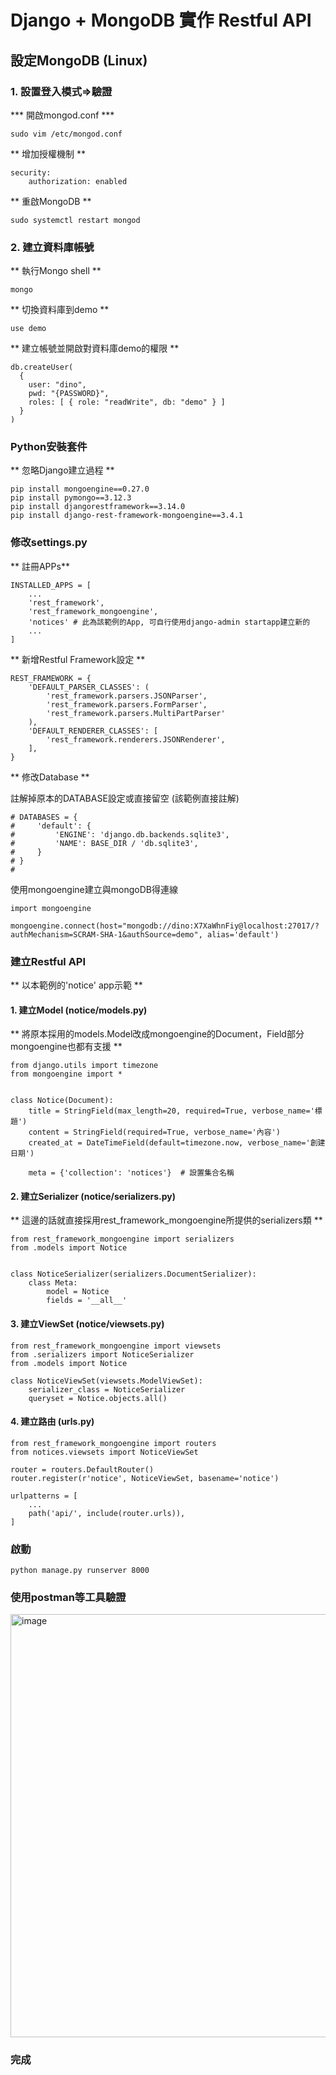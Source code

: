 # Django + MongoDB 實作 Restful API

## 設定MongoDB (Linux)

### 1. 設置登入模式=>驗證

*** 開啟mongod.conf ***
```
sudo vim /etc/mongod.conf
```

** 增加授權機制 **
```
security:
    authorization: enabled
```

** 重啟MongoDB **
```
sudo systemctl restart mongod
```

### 2. 建立資料庫帳號

** 執行Mongo shell **
```
mongo
```

** 切換資料庫到demo **
```
use demo
```

** 建立帳號並開啟對資料庫demo的權限 **
```
db.createUser(
  {
    user: "dino",
    pwd: "{PASSWORD}",
    roles: [ { role: "readWrite", db: "demo" } ]
  }
)
```

### Python安裝套件

** 忽略Django建立過程 **

```
pip install mongoengine==0.27.0
pip install pymongo==3.12.3
pip install djangorestframework==3.14.0
pip install django-rest-framework-mongoengine==3.4.1
```

### 修改settings.py

** 註冊APPs**
```
INSTALLED_APPS = [
    ...
    'rest_framework',
    'rest_framework_mongoengine',
    'notices' # 此為該範例的App, 可自行使用django-admin startapp建立新的
    ...
]
```

** 新增Restful Framework設定 **
```
REST_FRAMEWORK = {
    'DEFAULT_PARSER_CLASSES': (
        'rest_framework.parsers.JSONParser',
        'rest_framework.parsers.FormParser',
        'rest_framework.parsers.MultiPartParser'
    ),
    'DEFAULT_RENDERER_CLASSES': [
        'rest_framework.renderers.JSONRenderer',
    ],
}
```

** 修改Database **

註解掉原本的DATABASE設定或直接留空 (該範例直接註解)
```
# DATABASES = {
#     'default': {
#         'ENGINE': 'django.db.backends.sqlite3',
#         'NAME': BASE_DIR / 'db.sqlite3',
#     }
# }
#
```

使用mongoengine建立與mongoDB得連線
```
import mongoengine

mongoengine.connect(host="mongodb://dino:X7XaWhnFiy@localhost:27017/?authMechanism=SCRAM-SHA-1&authSource=demo", alias='default')
```

### 建立Restful API 

** 以本範例的'notice' app示範 **

#### 1. 建立Model (notice/models.py)

** 將原本採用的models.Model改成mongoengine的Document，Field部分mongoengine也都有支援 **
```
from django.utils import timezone
from mongoengine import *


class Notice(Document):
    title = StringField(max_length=20, required=True, verbose_name='標題')
    content = StringField(required=True, verbose_name='內容')
    created_at = DateTimeField(default=timezone.now, verbose_name='創建日期')

    meta = {'collection': 'notices'}  # 設置集合名稱
```

#### 2. 建立Serializer (notice/serializers.py)

** 這邊的話就直接採用rest_framework_mongoengine所提供的serializers類 **

```
from rest_framework_mongoengine import serializers
from .models import Notice


class NoticeSerializer(serializers.DocumentSerializer):
    class Meta:
        model = Notice
        fields = '__all__'
```

#### 3. 建立ViewSet (notice/viewsets.py)

```
from rest_framework_mongoengine import viewsets
from .serializers import NoticeSerializer
from .models import Notice

class NoticeViewSet(viewsets.ModelViewSet):
    serializer_class = NoticeSerializer
    queryset = Notice.objects.all()
```

#### 4. 建立路由 (urls.py)


```
from rest_framework_mongoengine import routers
from notices.viewsets import NoticeViewSet

router = routers.DefaultRouter()
router.register(r'notice', NoticeViewSet, basename='notice')

urlpatterns = [
    ...
    path('api/', include(router.urls)),
]
```

### 啟動

```
python manage.py runserver 8000
```

### 使用postman等工具驗證

<img width="677" alt="image" src="https://github.com/dinoi22g/django_mongo_restapi_demo/assets/95574882/94976c39-b493-475b-90bf-77a7c833cec6">

### 完成

